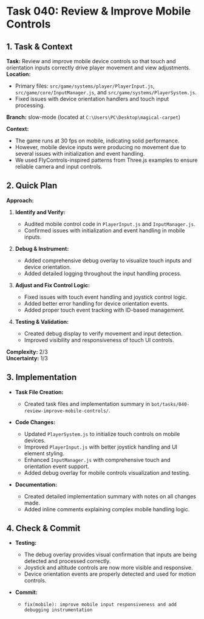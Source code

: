 # Task 040: Review & Improve Mobile Controls

## 1. Task & Context
**Task:** Review and improve mobile device controls so that touch and orientation inputs correctly drive player movement and view adjustments.  
**Location:**  
- Primary files: `src/game/systems/player/PlayerInput.js`, `src/game/core/InputManager.js`, and `src/game/systems/PlayerSystem.js`.
- Fixed issues with device orientation handlers and touch input processing.

**Branch:** slow-mode (located at `C:\Users\PC\Desktop\magical-carpet`)

**Context:**  
- The game runs at 30 fps on mobile, indicating solid performance.
- However, mobile device inputs were producing no movement due to several issues with initialization and event handling.
- We used FlyControls-inspired patterns from Three.js examples to ensure reliable camera and input controls.

## 2. Quick Plan
**Approach:**
1. **Identify and Verify:**  
   - Audited mobile control code in `PlayerInput.js` and `InputManager.js`.
   - Confirmed issues with initialization and event handling in mobile inputs.

2. **Debug & Instrument:**  
   - Added comprehensive debug overlay to visualize touch inputs and device orientation.
   - Added detailed logging throughout the input handling process.

3. **Adjust and Fix Control Logic:**  
   - Fixed issues with touch event handling and joystick control logic.
   - Added better error handling for device orientation events.
   - Added proper touch event tracking with ID-based management.

4. **Testing & Validation:**  
   - Created debug display to verify movement and input detection.
   - Improved visibility and responsiveness of touch UI controls.

**Complexity:** 2/3  
**Uncertainty:** 1/3  

## 3. Implementation
- **Task File Creation:**  
  - Created task files and implementation summary in `bot/tasks/040-review-improve-mobile-controls/`.

- **Code Changes:**  
  - Updated `PlayerSystem.js` to initialize touch controls on mobile devices.
  - Improved `PlayerInput.js` with better joystick handling and UI element styling.
  - Enhanced `InputManager.js` with comprehensive touch and orientation event support.
  - Added debug overlay for mobile controls visualization and testing.

- **Documentation:**  
  - Created detailed implementation summary with notes on all changes made.
  - Added inline comments explaining complex mobile handling logic.

## 4. Check & Commit
- **Testing:**  
  - The debug overlay provides visual confirmation that inputs are being detected and processed correctly.
  - Joystick and altitude controls are now more visible and responsive.
  - Device orientation events are properly detected and used for motion controls.

- **Commit:**  
  - `fix(mobile): improve mobile input responsiveness and add debugging instrumentation`